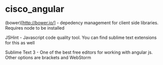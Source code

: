 cisco_angular
=============


(bower)[http://bower.io/] - depedency management for client side libraries. Requires node to be installed

JSHint - Javascript code quality tool. You can find sublime text extensions for this as well

Sublime Text 3 - One of the best free editors for working with angular js. Other options are brackets and WebStorm

